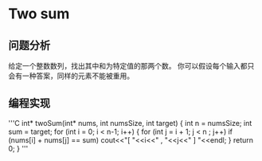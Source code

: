 # Two sum

## 问题分析
给定一个整数数列，找出其中和为特定值的那两个数。
你可以假设每个输入都只会有一种答案，同样的元素不能被重用。

## 编程实现
'''C
int* twoSum(int* nums, int numsSize, int target) {
	int n = numsSize;
	int sum = target;
	for (int i = 0; i < n-1; i++)
	{
		for (int j = i + 1; j < n ; j++)
			if (nums[i] + nums[j] == sum)
				cout<<"[ "<<i<<" , "<<j<<" ] "<<endl;
	}
	return 0;
}
'''
